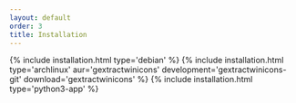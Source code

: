 ```yaml
---
layout: default
order: 3
title: Installation
---
```

{% include installation.html type='debian' %}
{% include installation.html type='archlinux' aur='gextractwinicons' development='gextractwinicons-git' download='gextractwinicons' %}
{% include installation.html type='python3-app' %}
